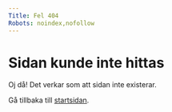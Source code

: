 ```yaml
---
Title: Fel 404
Robots: noindex,nofollow
---
```


# Sidan kunde inte hittas

Oj då! Det verkar som att sidan inte existerar.

Gå tillbaka till <a href="%base_url%?">startsidan</a>.
